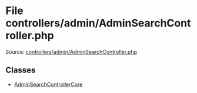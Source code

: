 File controllers/admin/AdminSearchController.php
=========

Source: [controllers/admin/AdminSearchController.php](https://github.com/PrestaShop/PrestaShop/blob/1.5.6.0/controllers/admin/AdminSearchController.php)


Classes
-------

* [AdminSearchControllerCore](class.AdminSearchControllerCore.md)

